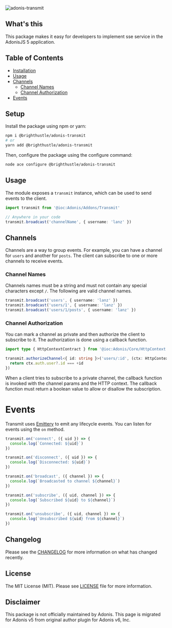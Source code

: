 ![adonis-transmit](https://socialify.git.ci/Bright-Hustle/adonis-transmit/image?language=1&logo=https%3A%2F%2Fbrighthustle.in%2Fassets%2Fimages%2Fmisc%2Ffront_banner.png&name=1&owner=1&stargazers=1&theme=Light)

## What's this

This package makes it easy for developers to implement sse service in the AdonisJS 5 application.

## Table of Contents

- [Installation](#installation)
- [Usage](#usage)
- [Channels](#channels)
  - [Channel Names](#channel-names)
  - [Channel Authorization](#channel-authorization)
- [Events](#events)


## Setup

Install the package using npm or yarn:

```bash
npm i @brighthustle/adonis-transmit
# or
yarn add @brighthustle/adonis-transmit
```

Then, configure the package using the configure command:

```bash
node ace configure @brighthustle/adonis-transmit
```

## Usage

The module exposes a `transmit` instance, which can be used to send events to the client.

```ts
import transmit from '@ioc:Adonis/Addons/Transmit'

// Anywhere in your code
transmit.broadcast('channelName', { username: 'lanz' })
```

## Channels

Channels are a way to group events. For example, you can have a channel for `users` and another for `posts`. The client can subscribe to one or more channels to receive events.

### Channel Names

Channels names must be a string and must not contain any special characters except `/`. The following are valid channel names.

```ts
transmit.broadcast('users', { username: 'lanz' })
transmit.broadcast('users/1', { username: 'lanz' })
transmit.broadcast('users/1/posts', { username: 'lanz' })
```

### Channel Authorization

You can mark a channel as private and then authorize the client to subscribe to it. The authorization is done using a callback function.

```ts
import type { HttpContextContract } from '@ioc:Adonis/Core/HttpContext'

transmit.authorizeChannel<{ id: string }>('users/:id', (ctx: HttpContextContract, { id }) => {
  return ctx.auth.user?.id === +id
})
```

When a client tries to subscribe to a private channel, the callback function is invoked with the channel params and the HTTP context. The callback function must return a boolean value to allow or disallow the subscription.

# Events

Transmit uses [Emittery](https://github.com/sindresorhus/emittery) to emit any lifecycle events. You can listen for events using the `on` method.

```ts
transmit.on('connect', ({ uid }) => {
  console.log(`Connected: ${uid}`)
})

transmit.on('disconnect', ({ uid }) => {
  console.log(`Disconnected: ${uid}`)
})

transmit.on('broadcast', ({ channel }) => {
  console.log(`Broadcasted to channel ${channel}`)
})

transmit.on('subscribe', ({ uid, channel }) => {
  console.log(`Subscribed ${uid} to ${channel}`)
})

transmit.on('unsubscribe', ({ uid, channel }) => {
  console.log(`Unsubscribed ${uid} from ${channel}`)
})
```

## Changelog

Please see the [CHANGELOG](./CHANGELOG.md) for more information on what has changed recently.

## License

The MIT License (MIT). Please see [LICENSE](./LICENSE.md) file for more information.

## Disclaimer

This package is not officially maintained by Adonis. This page is migrated for Adonis v5 from original author plugin for Adonis v6, Inc.
